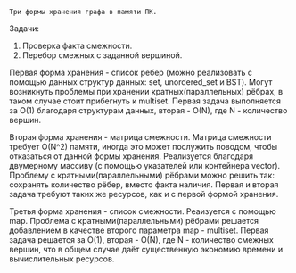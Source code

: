 	Три формы хранения графа в памяти ПК.
Задачи:
   1. Проверка факта смежности.
   2. Перебор смежных с заданной вершиной.

Первая форма хранения - список ребер (можно реализовать с помощью данных структур данных: set, unordered_set и BST). Могут возникнуть проблемы при хранении кратных(параллельных) рёбрах, в таком случае стоит прибегнуть к multiset. Первая задача выполняется за O(1) благодаря структурам данных, вторая - O(N), где N - количество вершин.

Вторая форма хранения - матрица смежности. Матрица смежности требует O(N^2) памяти, иногда это может послужить поводом, чтобы отказаться от данной формы хранения. Реализуется благодаря двумерному массиву (с помощью указателей или контейнера vector). Проблему с кратными(параллельными) рёбрами можно решить так: сохранять количество рёбер, вместо факта наличия. Первая и вторая задача требуют таких же ресурсов, как и с первой формой хранения.

Третья форма хранения - список смежности. Реаизуется с помощью map. Проблема с кратными(параллельными) рёбрами решается добавлением в качестве второго параметра map - multiset. Первая задача решается за O(1), вторая - O(N), где N - количество смежных вершин, что в общем случае даёт существенную экономию времени и вычислительных ресурсов.
